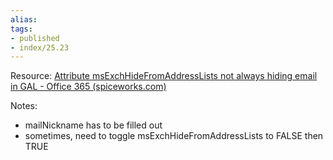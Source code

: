 ```yaml
---
alias:
tags:
- published
- index/25.23
---
```



Resource: [Attribute msExchHideFromAddressLists not always hiding email in GAL - Office 365 (spiceworks.com)](https://community.spiceworks.com/topic/2003882-attribute-msexchhidefromaddresslists-not-always-hiding-email-in-gal)

Notes: 
- mailNickname has to be filled out
- sometimes, need to toggle msExchHideFromAddressLists to FALSE then TRUE

